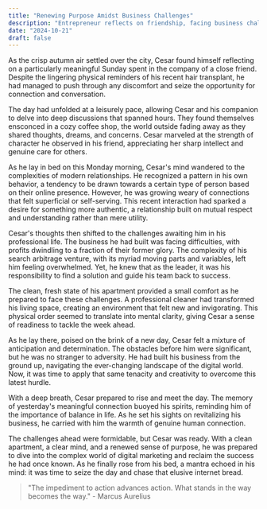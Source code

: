 ```yaml
---
title: "Renewing Purpose Amidst Business Challenges"
description: "Entrepreneur reflects on friendship, facing business challenges with renewed determination."
date: "2024-10-21"
draft: false
---
```


As the crisp autumn air settled over the city, Cesar found himself reflecting on a particularly meaningful Sunday spent in the company of a close friend. Despite the lingering physical reminders of his recent hair transplant, he had managed to push through any discomfort and seize the opportunity for connection and conversation.

The day had unfolded at a leisurely pace, allowing Cesar and his companion to delve into deep discussions that spanned hours. They found themselves ensconced in a cozy coffee shop, the world outside fading away as they shared thoughts, dreams, and concerns. Cesar marveled at the strength of character he observed in his friend, appreciating her sharp intellect and genuine care for others.

As he lay in bed on this Monday morning, Cesar's mind wandered to the complexities of modern relationships. He recognized a pattern in his own behavior, a tendency to be drawn towards a certain type of person based on their online presence. However, he was growing weary of connections that felt superficial or self-serving. This recent interaction had sparked a desire for something more authentic, a relationship built on mutual respect and understanding rather than mere utility.

Cesar's thoughts then shifted to the challenges awaiting him in his professional life. The business he had built was facing difficulties, with profits dwindling to a fraction of their former glory. The complexity of his search arbitrage venture, with its myriad moving parts and variables, left him feeling overwhelmed. Yet, he knew that as the leader, it was his responsibility to find a solution and guide his team back to success.

The clean, fresh state of his apartment provided a small comfort as he prepared to face these challenges. A professional cleaner had transformed his living space, creating an environment that felt new and invigorating. This physical order seemed to translate into mental clarity, giving Cesar a sense of readiness to tackle the week ahead.

As he lay there, poised on the brink of a new day, Cesar felt a mixture of anticipation and determination. The obstacles before him were significant, but he was no stranger to adversity. He had built his business from the ground up, navigating the ever-changing landscape of the digital world. Now, it was time to apply that same tenacity and creativity to overcome this latest hurdle.

With a deep breath, Cesar prepared to rise and meet the day. The memory of yesterday's meaningful connection buoyed his spirits, reminding him of the importance of balance in life. As he set his sights on revitalizing his business, he carried with him the warmth of genuine human connection.

The challenges ahead were formidable, but Cesar was ready. With a clean apartment, a clear mind, and a renewed sense of purpose, he was prepared to dive into the complex world of digital marketing and reclaim the success he had once known. As he finally rose from his bed, a mantra echoed in his mind: it was time to seize the day and chase that elusive internet bread.

> "The impediment to action advances action. What stands in the way becomes the way." - Marcus Aurelius